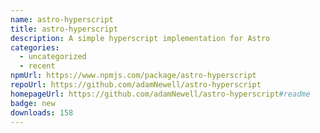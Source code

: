 ```yaml
---
name: astro-hyperscript
title: astro-hyperscript
description: A simple hyperscript implementation for Astro
categories:
  - uncategorized
  - recent
npmUrl: https://www.npmjs.com/package/astro-hyperscript
repoUrl: https://github.com/adamNewell/astro-hyperscript
homepageUrl: https://github.com/adamNewell/astro-hyperscript#readme
badge: new
downloads: 158
---
```

